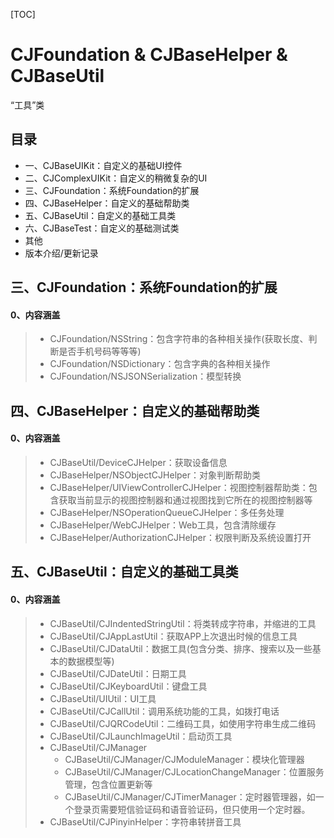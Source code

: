 [TOC]

# CJFoundation & CJBaseHelper & CJBaseUtil

“工具”类



## 目录
- 一、CJBaseUIKit：自定义的基础UI控件
- 二、CJComplexUIKit：自定义的稍微复杂的UI
- 三、CJFoundation：系统Foundation的扩展
- 四、CJBaseHelper：自定义的基础帮助类
- 五、CJBaseUtil：自定义的基础工具类
- 六、CJBaseTest：自定义的基础测试类
- 其他
- 版本介绍/更新记录



## 三、CJFoundation：系统Foundation的扩展
#### 0、内容涵盖
> - CJFoundation/NSString：包含字符串的各种相关操作(获取长度、判断是否手机号码等等等)
> - CJFoundation/NSDictionary：包含字典的各种相关操作
> - CJFoundation/NSJSONSerialization：模型转换





## 四、CJBaseHelper：自定义的基础帮助类

#### 0、内容涵盖

> - CJBaseUtil/DeviceCJHelper：获取设备信息
> - CJBaseHelper/NSObjectCJHelper：对象判断帮助类
> - CJBaseHelper/UIViewControllerCJHelper：视图控制器帮助类：包含获取当前显示的视图控制器和通过视图找到它所在的视图控制器等
> - CJBaseHelper/NSOperationQueueCJHelper：多任务处理
> - CJBaseHelper/WebCJHelper：Web工具，包含清除缓存
> - CJBaseHelper/AuthorizationCJHelper：权限判断及系统设置打开





## 五、CJBaseUtil：自定义的基础工具类
#### 0、内容涵盖
> - CJBaseUtil/CJIndentedStringUtil：将类转成字符串，并缩进的工具
> - CJBaseUtil/CJAppLastUtil：获取APP上次退出时候的信息工具
> - CJBaseUtil/CJDataUtil：数据工具(包含分类、排序、搜索以及一些基本的数据模型等)
> - CJBaseUtil/CJDateUtil：日期工具
> - CJBaseUtil/CJKeyboardUtil：键盘工具
> - CJBaseUtil/UIUtil：UI工具
> - CJBaseUtil/CJCallUtil：调用系统功能的工具，如拨打电话
> - CJBaseUtil/CJQRCodeUtil：二维码工具，如使用字符串生成二维码
> - CJBaseUtil/CJLaunchImageUtil：启动页工具
> - CJBaseUtil/CJManager
>   - CJBaseUtil/CJManager/CJModuleManager：模块化管理器
>   - CJBaseUtil/CJManager/CJLocationChangeManager：位置服务管理，包含位置更新等
>   - CJBaseUtil/CJManager/CJTimerManager：定时器管理器，如一个登录页需要短信验证码和语音验证码，但只使用一个定时器。
> - CJBaseUtil/CJPinyinHelper：字符串转拼音工具
